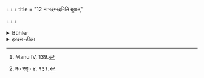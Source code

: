 +++
title = "12 न भद्रम्भद्रमिति ब्रूयात्"

+++

<details><summary>Bühler</summary>

12. He shall not call 'lucky' that which is lucky. He shall call it 'a mercy, a blessing.' [^4] 


[^4]:  Manu IV, 139.
</details>

<details><summary>हरदत्त-टीका</summary>

## सूत्रम्
[^२] न भद्रं भद्रमिति ब्रूयात् ॥ १३ ॥  
### टिप्पनी
यत् भद्रं तत् भद्रमिति न ब्रूयात् ॥ १३ ॥  

[^२]: म० स्मृ० ४. १३९.  

## सूत्रम्
पुण्यं प्रशास्तमित्येव ब्रूयात् ॥१४॥  
### प्रस्तावः
किं तु?
### टिप्पनी
पुण्यं प्रशास्तमित्यनयोरन्यतरेण शब्देन ब्रूयात् । प्रशास्तं प्रशस्तम् । छान्दसो दीर्घः ॥ १४॥
</details>
